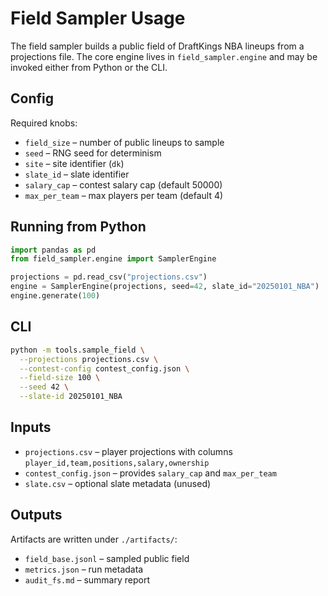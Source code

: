 # Field Sampler Usage

The field sampler builds a public field of DraftKings NBA lineups from a
projections file. The core engine lives in `field_sampler.engine` and may be
invoked either from Python or the CLI.

## Config

Required knobs:

* `field_size` – number of public lineups to sample
* `seed` – RNG seed for determinism
* `site` – site identifier (`dk`)
* `slate_id` – slate identifier
* `salary_cap` – contest salary cap (default 50000)
* `max_per_team` – max players per team (default 4)

## Running from Python

```python
import pandas as pd
from field_sampler.engine import SamplerEngine

projections = pd.read_csv("projections.csv")
engine = SamplerEngine(projections, seed=42, slate_id="20250101_NBA")
engine.generate(100)
```

## CLI

```bash
python -m tools.sample_field \
  --projections projections.csv \
  --contest-config contest_config.json \
  --field-size 100 \
  --seed 42 \
  --slate-id 20250101_NBA
```

## Inputs

* `projections.csv` – player projections with columns
  `player_id,team,positions,salary,ownership`
* `contest_config.json` – provides `salary_cap` and `max_per_team`
* `slate.csv` – optional slate metadata (unused)

## Outputs

Artifacts are written under `./artifacts/`:

* `field_base.jsonl` – sampled public field
* `metrics.json` – run metadata
* `audit_fs.md` – summary report
